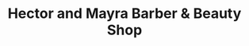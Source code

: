 ---
title: "Hector and Mayra Barber & Beauty Shop"
url: /fontana/hector-and-mayra-barber-und-beauty-shop/
shop: Friseur
---